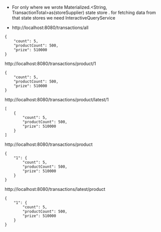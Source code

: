 - For only where we wrote Materialized.<String, TransactionTotal>as(storeSupplier)
state store . for fetching data from that state stores we need InteractiveQueryService

- http://localhost:8080/transactions/all

````
{
    "count": 5,
    "productCount": 500,
    "prize": 510000
}
````

http://localhost:8080/transactions/product/1

````
{
    "count": 5,
    "productCount": 500,
    "prize": 510000
}
````

http://localhost:8080/transactions/product/latest/1

````
[
    {
        "count": 5,
        "productCount": 500,
        "prize": 510000
    }
]
````

http://localhost:8080/transactions/product

````
{
    "1": {
        "count": 5,
        "productCount": 500,
        "prize": 510000
    }
}
````
http://localhost:8080/transactions/latest/product
````
{
    "1": {
        "count": 5,
        "productCount": 500,
        "prize": 510000
    }
}
````
